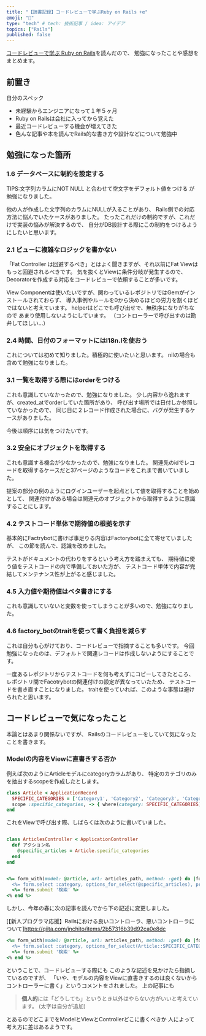 ```yaml
---
title: "【読書記録】コードレビューで学ぶRuby on Rails +α"
emoji: "📌"
type: "tech" # tech: 技術記事 / idea: アイデア
topics: ["Rails"]
published: false
---
```


 [コードレビューで学ぶ Ruby on Rails](https://techbookfest.org/product/wsrsXmV6u0q7hB5F0yt49C)を読んだので、
勉強になったことや感想をまとめます。

## 前置き
自分のスペック
- 未経験からエンジニアになって１年５ヶ月
- Ruby on Railsは会社に入ってから覚えた
- 最近コードレビューする機会が増えてきた
- 色んな記事や本を読んでRails的な書き方や設計などについて勉強中

## 勉強になった箇所

### 1.6 データベースに制約を設定する
TIPS:文字列カラムにNOT NULL と合わせて空文字をデフォルト値をつける が勉強になりました。

他の人が作成した文字列のカラムにNULLが入ることがあり、
Rails側での対応方法に悩んでいたケースがありました。
たったこれだけの制約ですが、これだけで実装の悩みが解決するので、
自分がDB設計する際にこの制約をつけるようにしたいと思います。
### 2.1 ビューに複雑なロジックを書かない
「Fat Controller は回避するべき」とはよく聞きますが、それ以前にFat Viewはもっと回避されるべきです。
気を抜くとViewに条件分岐が発生するので、Decoratorを作成する対応をコードレビューで依頼することが多いです。

View Componentは使いたいですが、関わっているレポジトリではGemがインストールされておらず、
導入事例やルールを0から決めるほどの労力を割くほどではないと考えています。
helperはどこでも呼び出せで、無秩序になりがちなので
あまり使用しないようにしています。
（コントローラーで呼び出すのは勘弁してほしい…）

### 2.4 時間、日付のフォーマットにはI18n.lを使おう
これについては初めて知りました。積極的に使いたいと思います。
nilの場合も含めて勉強になりました。

### 3.1 一覧を取得する際にはorderをつける
これも意識していなかったので、勉強になりました。
少し内容から逸れますが、created_atでorderしていた箇所があり、
呼び出す場所では日付しか参照していなかったので、
同じ日に２レコード作成された場合に、バグが発生するケースがありました。

今後は順序には気をつけたいです。

### 3.2 安全にオブジェクトを取得する
これも意識する機会が少なかったので、勉強になりました。
関連先のidでレコードを取得するケースだと37ページのようなコードをこれまで書いていました。

提案の部分の例のようにログインユーザーを起点として値を取得することを始めとして、
関連付けがある場合は関連元のオブジェクトから取得するように意識することにします。

### 4.2 テストコード単体で期待値の根拠を示す
基本的にFactrybotに書けば事足りる内容はFactorybotに全て寄せていましたが、
この節を読んで、認識を改めました。

テストがドキュメントの代わりをするという考え方を踏まえても、
期待値に使う値をテストコードの内で準備しておいた方が、
テストコード単体で内容が完結してメンテナンス性が上がると感じました。

### 4.5 入力値や期待値はベタ書きにする
これも意識していないと変数を使ってしまうことが多いので、勉強になりました。

### 4.6 factory_botのtraitを使って書く負担を減らす
これは自分も心がけており、コードレビューで指摘することも多いです。
今回勉強になったのは、デフォルトで関連レコードは作成しないようにすることです。

一度あるレポジトリからテストコードを何も考えずにコピーしてきたところ、
レポジトリ間でFacotrybotの関連付けの設定が異なっていたため、
テストコードを書き直すことになりました。
traitを使っていれば、このような事態は避けられたと思います。

## コードレビューで気になったこと
本論とはあまり関係ないですが、
Railsのコードレビューをしていて気になったことを書きます。

### Modelの内容をViewに直書きする否か
例えば次のようにArticleモデルにcategoryカラムがあり、
特定のカテゴリのみを抽出するscopeを作成したとします。

```ruby
class Article < ApplicationRecord
  SPECIFIC_CATEGORIES = ['Category1', 'Category2', 'Category3', 'Category4', 'Category5', 'Category6', 'Category7', 'Category8', 'Category9', 'Category10', 'Category11', 'Category12']
  scope :specific_categories, -> { where(category: SPECIFIC_CATEGORIES) }
end
```

これをViewで呼び出す際、しばらくは次のように書いていました。

```ruby

class ArticlesController < ApplicationController
  def アクション名
    @specific_articles = Article.specific_categories
  end
end

```

```ruby

<%= form_with(model: @article, url: articles_path, method: :get) do |form| %>
  <%= form.select :category, options_for_select(@specific_articles), prompt: 'カテゴリを選択してください' %>
  <%= form.submit '検索' %>
<% end %>

```

しかし、今年の春に次の記事を読んでから下の記述に変更しました。

[【新人プログラマ応援】Railsにおける良いコントローラ、悪いコントローラについて]<https://qiita.com/jnchito/items/2b57316b39d92ca0e8dc>

```ruby
<%= form_with(model: @article, url: articles_path, method: :get) do |form| %>
  <%= form.select :category, options_for_select(Article::SPECIFIC_CATEGORIES), prompt: 'カテゴリを選択してください' %>
  <%= form.submit '検索' %>
<% end %>
```

ということで、コードレビューする際にも
このような記述を見かけたら指摘しているのですが、
「いや、モデルの内容をViewに直書きするのは良くないからコントローラーに書く」というコメントをされました。
上の記事にも

> **個人的**には「どうしても」というとき以外はやらない方がいいと考えています。
(太字は自分が追加)

とあるのでどこまでをModelとViewとControllerどこに書くべきか
人によって考え方に差はあるようです。

